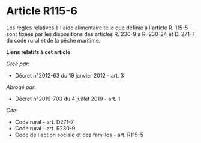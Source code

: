# Article R115-6

Les règles relatives à l'aide alimentaire telle que définie à l'article R. 115-5 sont fixées par les dispositions des
articles R. 230-9 à R. 230-24 et D. 271-7 du code rural et de la pêche maritime.

**Liens relatifs à cet article**

_Créé par_:

  - Décret n°2012-63 du 19 janvier 2012 - art. 3

_Abrogé par_:

  - Décret n°2019-703 du 4 juillet 2019 - art. 1

_Cite_:

  - Code rural - art. D271-7
  - Code rural - art. R230-9
  - Code de l'action sociale et des familles - art. R115-5
